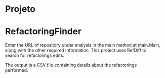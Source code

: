 # Projeto
# RefactoringFinder


Enter the URL of repository under analysis in the main method at main.Main, along with the other required information.
This project uses RefDiff to search for refactorings edits.

The output is a CSV file containing details about the refactorings performed.